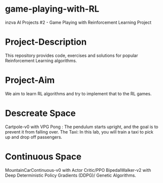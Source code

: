 # game-playing-with-RL
inzva AI Projects #2 - Game Playing with Reinforcement Learning Project

# Project-Description

This repository provides code, exercises and solutions for popular Reinforcement Learning algorithms. 


# Project-Aim

We aim to learn RL algorithms and try to implement that to the RL games.

# Descreate Space
Cartpole-v0 with VPG
Pong : The pendulum starts upright, and the goal is to prevent it from falling over. 
The Taxi: In this lab, you will train a taxi to pick up and drop off passengers. 

# Continuous Space
MountainCarContinuous-v0 with Actor Critic/PPO
BipedalWalker-v2 with Deep Deterministic Policy Gradients (DDPG)/ Genetic Algorithms. 





